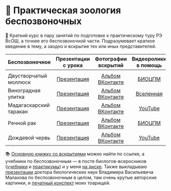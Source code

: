 # 🦐 Практическая зоология беспозвоночных 

🐙 Краткий курс в пару занятий по подготовке к практическому туру РЭ ВсОШ, а точнее его беспозвоночной части. Подразумевает краткое введение в тему, а заодно и вскрытие тех или иных представителей. 

| Беспозвоночное| Презентации с урока | Фотографии вскрытий | Видеоролики в помощь | 
| ------- | :-------: | :-------: | :-------: |
|  |  |  |  |
| Двустворчатый моллюск | [Презентация](https://disk.yandex.ru/i/ukzHTVh5Nc7oOg) | [Альбом ВКонтакте](https://vk.com/album-93139590_251790590) | [БИОЦПМ](https://youtu.be/n-MKAsX6mwA) |
| Виноградная улитка | [Презентация](https://disk.yandex.ru/i/bSPMx24wvXvfJQ) | [Альбом ВКонтакте](https://vk.com/album-93139590_251792577) | [Вселенная](https://youtu.be/dQw4w9WgXcQ) |
| Мадагаскарский таракан | [Презентация](https://disk.yandex.ru/i/-GMDrXCt_d7PVA) | [Альбом ВКонтакте](https://vk.com/album-93139590_251790826) | [YouTube](https://youtu.be/hSlzhR4LjEc) |
| Речной рак | [Презентация](https://disk.yandex.ru/i/iOBvb0H7G0XIBA) | [Альбом ВКонтакте](https://vk.com/album-93139590_251792173) | [БИОЦПМ](https://youtu.be/uSTFU4RF9no) |
| Дождевой червь | [Презентация](https://disk.yandex.ru/i/yLuwCT7pQ87F1w) | [Альбом ВКонтакте](https://vk.com/album-93139590_251790722) | [YouTube](https://youtu.be/n7aQDLI89k0) |

📚 [Основную книжку со вскрытиями](https://disk.yandex.ru/i/pKzhMw47HGWCvw) можно найти по ссылке, а учебники по беспозвоночным — в посте биологов-всеросников ([учебники](https://vk.com/wall-93139590_167) и [практикумы](https://vk.com/wall-93139590_4527)) и у меня [на диске](https://disk.yandex.ru/d/9YkaDT22FiPK2Q). Также выкладываю [презентации](https://disk.yandex.ru/d/jJXBP7UA8u0Dpg) доктора биологических наук Владимира Васильевича Малахова по беспозвоночным в целом, там очень крутые авторские картинки, и [печатный конспект](https://disk.yandex.ru/d/FqXa3_JrNqRmpw) моих тоарищей. 

